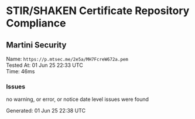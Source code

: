# STIR/SHAKEN Certificate Repository Compliance

## Martini Security

Name: `https://p.mtsec.me/2e5a/MH7FcreW672a.pem`\
Tested At: 01 Jun 25 22:33 UTC\
Time: 46ms

### Issues

no warning, or error, or notice date level issues were found

Generated: 01 Jun 25 22:38 UTC